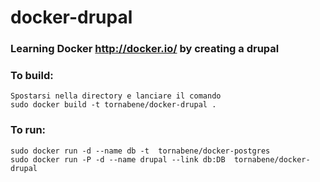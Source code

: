 docker-drupal
=============
### Learning Docker http://docker.io/ by creating a drupal

### To build:

	Spostarsi nella directory e lanciare il comando
    sudo docker build -t tornabene/docker-drupal .
### To run:
    sudo docker run -d --name db -t  tornabene/docker-postgres
    sudo docker run -P -d --name drupal --link db:DB  tornabene/docker-drupal

 
 
